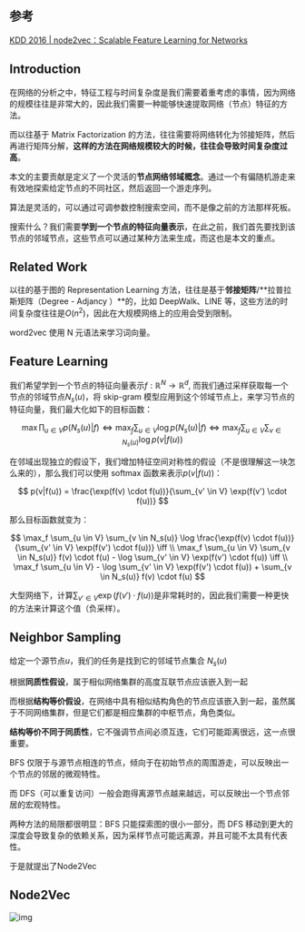 ## 参考

[KDD 2016 | node2vec：Scalable Feature Learning for Networks](https://blog.csdn.net/Cyril_KI/article/details/121644349)

## Introduction

在网络的分析之中，特征工程与时间复杂度是我们需要着重考虑的事情，因为网络的规模往往是非常大的，因此我们需要一种能够快速提取网络（节点）特征的方法。

而以往基于 Matrix Factorization 的方法，往往需要将网络转化为邻接矩阵，然后再进行矩阵分解，**这样的方法在网络规模较大的时候，往往会导致时间复杂度过高**。

本文的主要贡献是定义了一个灵活的**节点网络邻域概念**。通过一个有偏随机游走来有效地探索给定节点的不同社区，然后返回一个游走序列。

算法是灵活的，可以通过可调参数控制搜索空间，而不是像之前的方法那样死板。

搜索什么？我们需要**学到一个节点的特征向量表示**，在此之前，我们首先要找到该节点的邻域节点，这些节点可以通过某种方法来生成，而这也是本文的重点。

## Related Work

以往的基于图的 Representation Learning 方法，往往是基于**邻接矩阵**/**拉普拉斯矩阵（Degree - Adjancy ）**的，比如 DeepWalk、LINE 等，这些方法的时间复杂度往往是$O(n^2)$，因此在大规模网络上的应用会受到限制。

word2vec 使用 N 元语法来学习词向量。

## Feature Learning

我们希望学到一个节点的特征向量表示$f:\mathbb{R}^N \to \mathbb{R}^d$, 而我们通过采样获取每一个节点的邻域节点$N_s(u)$，将 skip-gram 模型应用到这个邻域节点上，来学习节点的特征向量，我们最大化如下的目标函数：

$$
\max \prod_{u \in V} p(N_s(u)|f) \iff\max_f \sum_{u \in V} \log p(N_s(u)|f) \iff \max_f \sum_{u \in V} \sum_{v \in N_s(u)} \log p(v|f(u))
$$

在邻域出现独立的假设下，我们增加特征空间对称性的假设（不是很理解这一块怎么来的），那么我们可以使用 softmax 函数来表示$p(v|f(u))$：

$$
p(v|f(u)) = \frac{\exp(f(v) \cdot f(u))}{\sum_{v' \in V} \exp(f(v') \cdot f(u))}
$$

那么目标函数就变为：

$$
\max_f \sum_{u \in V} \sum_{v \in N_s(u)} \log \frac{\exp(f(v) \cdot f(u))}{\sum_{v' \in V} \exp(f(v') \cdot f(u))} \iff \\
\max_f \sum_{u \in V} \sum_{v \in N_s(u)} f(v) \cdot f(u) - \log \sum_{v' \in V} \exp(f(v') \cdot f(u)) \iff \\
\max_f \sum_{u \in V} - \log \sum_{v' \in V} \exp(f(v') \cdot f(u)) + \sum_{v \in N_s(u)} f(v) \cdot f(u)
$$

大型网络下，计算$\sum_{v' \in V} \exp(f(v') \cdot f(u))$是非常耗时的，因此我们需要一种更快的方法来计算这个值（负采样）。

## Neighbor Sampling

给定一个源节点$u$，我们的任务是找到它的邻域节点集合 $N_s(u)$

根据**同质性假设**，属于相似网络集群的高度互联节点应该嵌入到一起

而根据**结构等价假设**，在网络中具有相似结构角色的节点应该嵌入到一起，虽然属于不同网络集群，但是它们都是相应集群的中枢节点，角色类似。

**结构等价不同于同质性**，它不强调节点间必须互连，它们可能距离很远，这一点很重要。

BFS 仅限于与源节点相连的节点，倾向于在初始节点的周围游走，可以反映出一个节点的邻居的微观特性。

而 DFS（可以重复访问）一般会跑得离源节点越来越远，可以反映出一个节点邻居的宏观特性。

两种方法的局限都很明显：BFS 只能探索图的很小一部分，而 DFS 移动到更大的深度会导致复杂的依赖关系，因为采样节点可能远离源，并且可能不太具有代表性。

于是就提出了Node2Vec

## Node2Vec

![img](https://img2023.cnblogs.com/blog/3436855/202405/3436855-20240529233936674-1845228202.png)